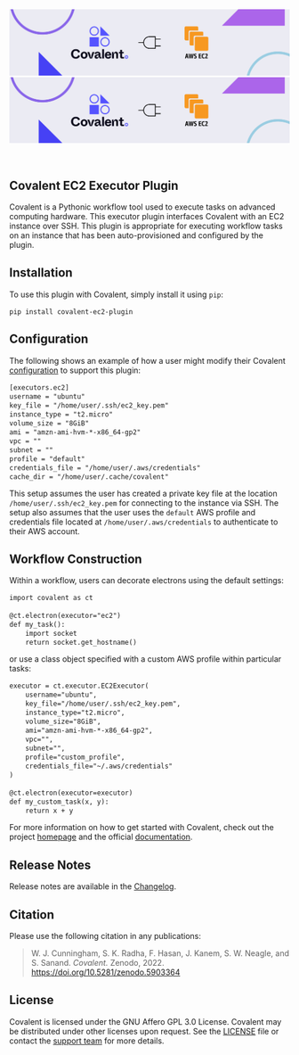 &nbsp;

<div align="center">

![covalent-ec2-plugin logo](https://github.com/AgnostiqHQ/covalent-ec2-plugin/blob/base-setup/assets/aws_ec2.jpg#gh-dark-mode-only)
![covalent-ec2-plugin logo](https://github.com/AgnostiqHQ/covalent-ec2-plugin/blob/base-setup/assets/aws_ec2.jpg#gh-light-mode-only)

&nbsp;

</div>

## Covalent EC2 Executor Plugin

Covalent is a Pythonic workflow tool used to execute tasks on advanced computing hardware.
This executor plugin interfaces Covalent with an EC2 instance over SSH. This plugin is appropriate for executing workflow tasks on an instance that has been auto-provisioned and configured by the plugin. 

## Installation

To use this plugin with Covalent, simply install it using `pip`:

``` 
pip install covalent-ec2-plugin
```

## Configuration

The following shows an example of how a user might modify their Covalent [configuration](https://covalent.readthedocs.io/en/latest/how_to/config/customization.html) to support this plugin:

```
[executors.ec2]
username = "ubuntu"
key_file = "/home/user/.ssh/ec2_key.pem"
instance_type = "t2.micro"
volume_size = "8GiB"
ami = "amzn-ami-hvm-*-x86_64-gp2"
vpc = ""
subnet = ""
profile = "default"
credentials_file = "/home/user/.aws/credentials"
cache_dir = "/home/user/.cache/covalent"
```
This setup assumes the user has created a private key file at the location `/home/user/.ssh/ec2_key.pem` for connecting to the instance via SSH. The setup also assumes that the user uses the `default` AWS profile and credentials file located at `/home/user/.aws/credentials` to authenticate to their AWS account.


## Workflow Construction

Within a workflow, users can decorate electrons using the default settings:

```
import covalent as ct

@ct.electron(executor="ec2")
def my_task():
    import socket
    return socket.get_hostname()

```

or use a class object specified with a custom AWS profile within particular tasks:

```
executor = ct.executor.EC2Executor(
    username="ubuntu",
    key_file="/home/user/.ssh/ec2_key.pem",
    instance_type="t2.micro",
    volume_size="8GiB",
    ami="amzn-ami-hvm-*-x86_64-gp2",
    vpc="",
    subnet="",
    profile="custom_profile",
    credentials_file="~/.aws/credentials"
)

@ct.electron(executor=executor)
def my_custom_task(x, y):
    return x + y  
```

For more information on how to get started with Covalent, check out the project [homepage](https://github.com/AgnostiqHQ/covalent) and the official [documentation](https://covalent.readthedocs.io/en/latest/).

## Release Notes

Release notes are available in the [Changelog](https://github.com/AgnostiqHQ/covalent-executor-template/blob/main/CHANGELOG.md).

## Citation

Please use the following citation in any publications:

> W. J. Cunningham, S. K. Radha, F. Hasan, J. Kanem, S. W. Neagle, and S. Sanand.
> *Covalent.* Zenodo, 2022. https://doi.org/10.5281/zenodo.5903364

## License

Covalent is licensed under the GNU Affero GPL 3.0 License. Covalent may be distributed under other licenses upon request. See the [LICENSE](https://github.com/AgnostiqHQ/covalent-executor-template/blob/main/LICENSE) file or contact the [support team](mailto:support@agnostiq.ai) for more details.
